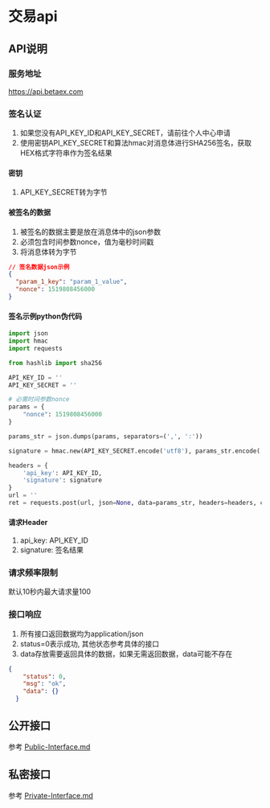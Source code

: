 # 交易api

## API说明

### 服务地址

https://api.betaex.com

### 签名认证

1. 如果您没有API_KEY_ID和API_KEY_SECRET，请前往个人中心申请
2. 使用密钥API_KEY_SECRET和算法hmac对消息体进行SHA256签名，获取HEX格式字符串作为签名结果

#### 密钥

1. API_KEY_SECRET转为字节

#### 被签名的数据

1. 被签名的数据主要是放在消息体中的json参数
2. 必须包含时间参数nonce，值为毫秒时间戳
3. 将消息体转为字节

```json
// 签名数据json示例
{
  "param_1_key": "param_1_value",
  "nonce": 1519808456000
}
```

#### 签名示例python伪代码

```python
import json
import hmac
import requests

from hashlib import sha256

API_KEY_ID = ''
API_KEY_SECRET = ''

# 必需时间参数nonce
params = {
    "nonce": 1519808456000
}

params_str = json.dumps(params, separators=(',', ':'))

signature = hmac.new(API_KEY_SECRET.encode('utf8'), params_str.encode('utf8'), sha256).hexdigest()

headers = {
    'api_key': API_KEY_ID,
    'signature': signature
}
url = ''
ret = requests.post(url, json=None, data=params_str, headers=headers, cookies=None)

```

#### 请求Header

1. api_key: API_KEY_ID
2. signature: 签名结果

### 请求频率限制

默认10秒内最大请求量100

### 接口响应

1. 所有接口返回数据均为application/json
2. status=0表示成功, 其他状态参考具体的接口
3. data存放需要返回具体的数据，如果无需返回数据，data可能不存在

```json
{
    "status": 0,
    "msg": "ok",
    "data": {}
  }
```

## 公开接口

参考 [Public-Interface.md](./Public-Interface.md)

## 私密接口

参考 [Private-Interface.md](./Private-Interface.md)
